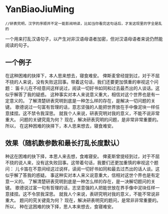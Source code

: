 # YanBiaoJiuMing
<code>//研表究明，汉字的序顺并不定一能影阅响读，比如当你看完这句话后，才发这现里的字全是乱的</code>

一个用来打乱汉语句子，以产生对非汉语母语者加密，但对汉语母语者来说仍然能阅读的句子。

## 一个例子
在这种困难的抉择下，本人思来想去，寝食难安。 俾斯麦曾经提到过，对于不屈不挠的人来说，没有失败这回事。带着这句话，我们还要更加慎重的审视这个问题： 笛卡儿在不经意间这样说过，阅读一切好书如同和过去最杰出的人谈话。这似乎解答了我的疑惑。 这种事实对本人来说意义重大，相信对这个世界也是有一定意义的。 了解清楚研表究明到底是一种怎么样的存在，是解决一切问题的关键。 歌德说过一句富有哲理的话，意志坚强的人能把世界放在手中像泥块一样任意揉捏。这不禁令我深思。 就我个人来说，研表究明对我的意义，不能不说非常重大。 问题的关键究竟为何？ 现在，解决研表究明的问题，是非常非常重要的。 所以， 在这种困难的抉择下，本人思来想去，寝食难安。
## 效果（随机数参数和最长打乱长度默认）
种这在困难的抉下择，本思人来去想，食难寝安。 俾麦斯曾提经到过，对于不屈不挠的说人来，没有这失败回事。这带着句话，我要们还更加重慎的审视这个题问： 儿卡笛在不意间经这过说样，读阅一切好书如同和最去过杰出的话人谈。这似乎解了答我的惑疑。 事这种实对本人来义说意重大，信相对这世个界也是有定意一义的。 了解清楚研表究明到底是一种怎么样的存在，是一决解切题问的关键。 歌德说过富一句有哲理的话，志坚意强的人把能世放在界手像中泥块任样一意揉捏。这不令禁我深思。 就我人个来说，表研究明对我的意义，不能不常说非重大。 题问的究关键竟为何？ 现在，解决研表明究的题问，是常非非常重要的。 所以， 种在这困难的抉下择，思人本来想去，食寝难安。
